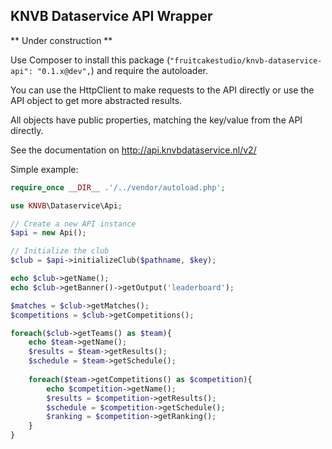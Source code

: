 ## KNVB Dataservice API Wrapper

** Under construction **

Use Composer to install this package (`"fruitcakestudio/knvb-dataservice-api": "0.1.x@dev",`) and require the autoloader.

You can use the HttpClient to make requests to the API directly or use the API object to get more abstracted results.

All objects have public properties, matching the key/value from the API directly.

See the documentation on http://api.knvbdataservice.nl/v2/

Simple example:

```php
require_once __DIR__ .'/../vendor/autoload.php';

use KNVB\Dataservice\Api;

// Create a new API instance
$api = new Api();

// Initialize the club
$club = $api->initializeClub($pathname, $key);

echo $club->getName();
echo $club->getBanner()->getOutput('leaderboard');

$matches = $club->getMatches();
$competitions = $club->getCompetitions();

foreach($club->getTeams() as $team){
    echo $team->getName();
    $results = $team->getResults();
    $schedule = $team->getSchedule();
    
    foreach($team->getCompetitions() as $competition){
        echo $competition->getName();
        $results = $competition->getResults();
        $schedule = $competition->getSchedule();
        $ranking = $competition->getRanking();
    }
}
```
